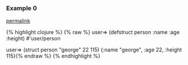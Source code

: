 ### Example 0
[permalink](#example-0)

{% highlight clojure %}
{% raw %}
user=> (defstruct person :name :age :height)
#'user/person

user=> (struct person "george" 22 115)
{:name "george", :age 22, :height 115}{% endraw %}
{% endhighlight %}


